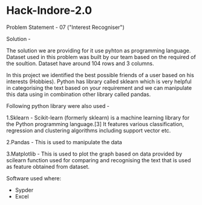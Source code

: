 # Hack-Indore-2.0
Problem Statement - 07 ("Interest Recogniser")

Solution - 

The solution we are providing for it use pyhton as programming language. Dataset used in this problem was built by our team based on the required of the soultion. Dataset have around 104 rows and 3 columns. 

In this project we identified the best possible friends of a user based on his interests (Hobbies). Python has library called sklearn which is very helpful in categorising the text based on your requirement and we can manipulate this data using in combination other library called pandas. 

Following python library were also used -
 
 1.Sklearn - Scikit-learn (formerly sklearn) is a machine learning library for the Python programming language.[3] It features various classification, regression and clustering algorithms including support vector etc.
 
 2.Pandas - This is used to manipulate the data
 
 3.Matplotlib - This is used to plot the graph based on data provided by scilearn function used for comparing and recognising the  text that is used as feature obtained from dataset.
 
 Software used where:
 
 * Sypder
 * Excel
